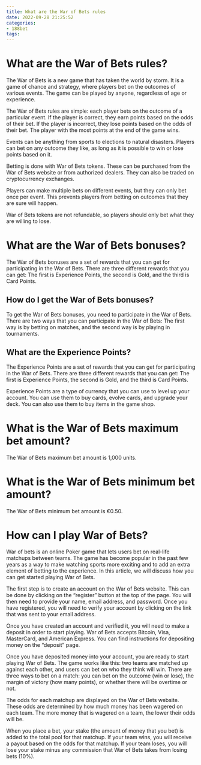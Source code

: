 ```yaml
---
title: What are the War of Bets rules
date: 2022-09-28 21:25:52
categories:
- 188bet
tags:
---
```



#  What are the War of Bets rules?

The War of Bets is a new game that has taken the world by storm. It is a game of chance and strategy, where players bet on the outcomes of various events. The game can be played by anyone, regardless of age or experience.

The War of Bets rules are simple: each player bets on the outcome of a particular event. If the player is correct, they earn points based on the odds of their bet. If the player is incorrect, they lose points based on the odds of their bet. The player with the most points at the end of the game wins.

Events can be anything from sports to elections to natural disasters. Players can bet on any outcome they like, as long as it is possible to win or lose points based on it.

Betting is done with War of Bets tokens. These can be purchased from the War of Bets website or from authorized dealers. They can also be traded on cryptocurrency exchanges.

Players can make multiple bets on different events, but they can only bet once per event. This prevents players from betting on outcomes that they are sure will happen.

War of Bets tokens are not refundable, so players should only bet what they are willing to lose.

#  What are the War of Bets bonuses?

The War of Bets bonuses are a set of rewards that you can get for participating in the War of Bets. There are three different rewards that you can get: The first is Experience Points, the second is Gold, and the third is Card Points.

## How do I get the War of Bets bonuses?

To get the War of Bets bonuses, you need to participate in the War of Bets. There are two ways that you can participate in the War of Bets: The first way is by betting on matches, and the second way is by playing in tournaments.

## What are the Experience Points?

The Experience Points are a set of rewards that you can get for participating in the War of Bets. There are three different rewards that you can get: The first is Experience Points, the second is Gold, and the third is Card Points.

Experience Points are a type of currency that you can use to level up your account. You can use them to buy cards, evolve cards, and upgrade your deck. You can also use them to buy items in the game shop.

#  What is the War of Bets maximum bet amount?

The War of Bets maximum bet amount is 1,000 units.

#  What is the War of Bets minimum bet amount?

The War of Bets minimum bet amount is €0.50.

#  How can I play War of Bets?

War of bets is an online Poker game that lets users bet on real-life matchups between teams. The game has become popular in the past few years as a way to make watching sports more exciting and to add an extra element of betting to the experience. In this article, we will discuss how you can get started playing War of Bets.

The first step is to create an account on the War of Bets website. This can be done by clicking on the “register” button at the top of the page. You will then need to provide your name, email address, and password. Once you have registered, you will need to verify your account by clicking on the link that was sent to your email address.

Once you have created an account and verified it, you will need to make a deposit in order to start playing. War of Bets accepts Bitcoin, Visa, MasterCard, and American Express. You can find instructions for depositing money on the “deposit” page.

Once you have deposited money into your account, you are ready to start playing War of Bets. The game works like this: two teams are matched up against each other, and users can bet on who they think will win. There are three ways to bet on a match: you can bet on the outcome (win or lose), the margin of victory (how many points), or whether there will be overtime or not.

The odds for each matchup are displayed on the War of Bets website. These odds are determined by how much money has been wagered on each team. The more money that is wagered on a team, the lower their odds will be.

When you place a bet, your stake (the amount of money that you bet) is added to the total pool for that matchup. If your team wins, you will receive a payout based on the odds for that matchup. If your team loses, you will lose your stake minus any commission that War of Bets takes from losing bets (10%).